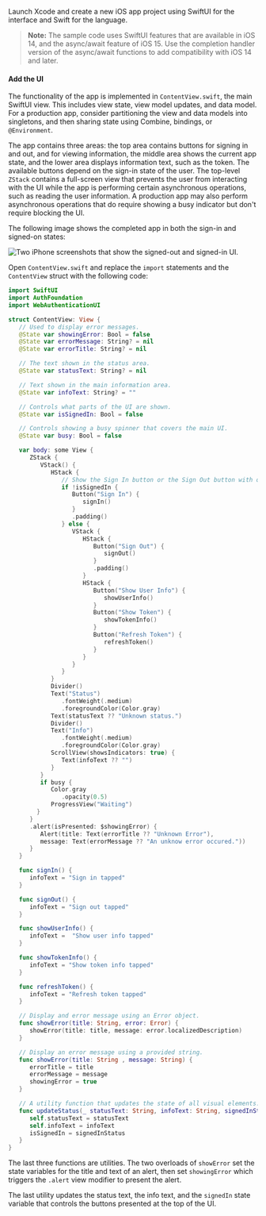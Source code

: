 Launch Xcode and create a new iOS app project using SwiftUI for the interface and Swift for the language.

> **Note:** The sample code uses SwiftUI features that are available in iOS 14, and the async/await feature of iOS 15. Use the completion handler version of the async/await functions to add compatibility with iOS 14 and later.

#### Add the UI

The functionality of the app is implemented in `ContentView.swift`, the main SwiftUI view. This includes view state, view model updates, and data model. For a production app, consider partitioning the view and data models into singletons, and then sharing state using Combine, bindings, or `@Environment`.

The app contains three areas: the top area contains buttons for signing in and out, and for viewing information, the middle area shows the current app state, and the lower area displays information text, such as the token. The available buttons depend on the sign-in state of the user. The top-level `ZStack` contains a full-screen view that prevents the user from interacting with the UI while the app is performing certain asynchronous operations, such as reading the user information. A production app may also perform asynchronous operations that do require showing a busy indicator but don't require blocking the UI.

The following image shows the completed app in both the sign-in and signed-on states:

<div class="full border">

![Two iPhone screenshots that show the signed-out and signed-in UI.](/img/sign-users-in/redirect-authentication/ios/app-ui-ios.png)

</div>

<!--
Source image(s): https://www.figma.com/file/i3huE0gEoISu2evquOq5yJ/app-ui-redirect-ios?node-id=0%3A1
There's only one board. The group for the image is: "Side-by-side screenshots"
-->

Open `ContentView.swift` and replace the `import` statements and the `ContentView` struct with the following code:

```swift
import SwiftUI
import AuthFoundation
import WebAuthenticationUI

struct ContentView: View {
   // Used to display error messages.
   @State var showingError: Bool = false
   @State var errorMessage: String? = nil
   @State var errorTitle: String? = nil

   // The text shown in the status area.
   @State var statusText: String? = nil

   // Text shown in the main information area.
   @State var infoText: String? = ""

   // Controls what parts of the UI are shown.
   @State var isSignedIn: Bool = false

   // Controls showing a busy spinner that covers the main UI.
   @State var busy: Bool = false

   var body: some View {
      ZStack {
         VStack() {
            HStack {
               // Show the Sign In button or the Sign Out button with other options.
               if !isSignedIn {
                  Button("Sign In") {
                     signIn()
                  }
                  .padding()
               } else {
                  VStack {
                     HStack {
                        Button("Sign Out") {
                           signOut()
                        }
                        .padding()
                     }
                     HStack {
                        Button("Show User Info") {
                           showUserInfo()
                        }
                        Button("Show Token") {
                           showTokenInfo()
                        }
                        Button("Refresh Token") {
                           refreshToken()
                        }
                     }
                  }
               }
            }
            Divider()
            Text("Status")
               .fontWeight(.medium)
               .foregroundColor(Color.gray)
            Text(statusText ?? "Unknown status.")
            Divider()
            Text("Info")
               .fontWeight(.medium)
               .foregroundColor(Color.gray)
            ScrollView(showsIndicators: true) {
               Text(infoText ?? "")
            }
         }
         if busy {
            Color.gray
               .opacity(0.5)
            ProgressView("Waiting")
        }
      }
      .alert(isPresented: $showingError) {
         Alert(title: Text(errorTitle ?? "Unknown Error"),
         message: Text(errorMessage ?? "An unknow error occured."))
      }
   }

   func signIn() {
      infoText = "Sign in tapped"
   }

   func signOut() {
      infoText = "Sign out tapped"
   }

   func showUserInfo() {
      infoText =  "Show user info tapped"
   }

   func showTokenInfo() {
      infoText = "Show token info tapped"
   }

   func refreshToken() {
      infoText = "Refresh token tapped"
   }

   // Display and error message using an Error object.
   func showError(title: String, error: Error) {
      showError(title: title, message: error.localizedDescription)
   }

   // Display an error message using a provided string.
   func showError(title: String , message: String) {
      errorTitle = title
      errorMessage = message
      showingError = true
   }

   // A utility function that updates the state of all visual elements.
   func updateStatus(_ statusText: String, infoText: String, signedInStatus: Bool) {
      self.statusText = statusText
      self.infoText = infoText
      isSignedIn = signedInStatus
   }
}
```

The last three functions are utilities. The two overloads of `showError` set the state variables for the title and text of an alert, then set `showingError` which triggers the `.alert` view modifier to present the alert.

The last utility updates the status text, the info text, and the `signedIn` state variable that controls the buttons presented at the top of the UI.
